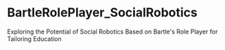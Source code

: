 # BartleRolePlayer_SocialRobotics
Exploring the Potential of Social Robotics Based on Bartle's Role Player for Tailoring Education
